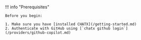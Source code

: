 !!! info "Prerequisites"

    Before you begin:
    
    1. Make sure you have [installed CHATX](/getting-started.md)
    2. Authenticate with GitHub using [`chatx github login`](/providers/github-copilot.md)
